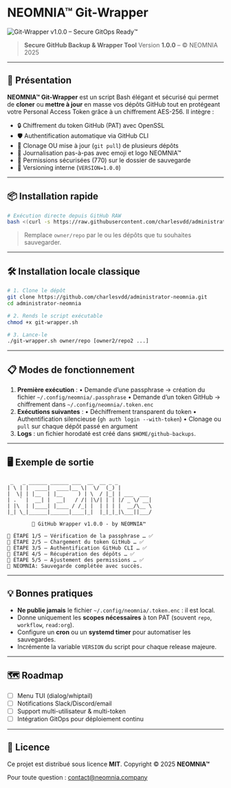 # NEOMNIA™ Git-Wrapper

![Git-Wrapper v1.0.0 – Secure GitOps Ready™](https://img.shields.io/badge/Git--Wrapper_v1.0.0-Secure_GitOps_Ready%E2%84%A2-blue)

> **Secure GitHub Backup & Wrapper Tool**
> Version **1.0.0** – © NEOMNIA 2025

---

## 🚀 Présentation

**NEOMNIA™ Git-Wrapper** est un script Bash élégant et sécurisé qui permet de **cloner** ou **mettre à jour** en masse vos dépôts GitHub tout en protégeant votre Personal Access Token grâce à un chiffrement AES-256. Il intègre :

* 🔒 Chiffrement du token GitHub (PAT) avec OpenSSL
* 🛡️ Authentification automatique via GitHub CLI
* 📁 Clonage OU mise à jour (`git pull`) de plusieurs dépôts
* 🧾 Journalisation pas-à-pas avec emoji et logo NEOMNIA™
* 🔐 Permissions sécurisées (770) sur le dossier de sauvegarde
* 🔢 Versioning interne (`VERSION=1.0.0`)

---

## 📦 Installation rapide

```bash
# Exécution directe depuis GitHub RAW
bash <(curl -s https://raw.githubusercontent.com/charlesvdd/administrator-neomnia/main/git-wrapper.sh) owner/repo [owner2/repo2 ...]
```

> Remplace `owner/repo` par le ou les dépôts que tu souhaites sauvegarder.

---

## 🛠️ Installation locale classique

```bash
# 1. Clone le dépôt
git clone https://github.com/charlesvdd/administrator-neomnia.git
cd administrator-neomnia

# 2. Rends le script exécutable
chmod +x git-wrapper.sh

# 3. Lance-le
./git-wrapper.sh owner/repo [owner2/repo2 ...]
```

---

## 📋 Modes de fonctionnement

1. **Première exécution** :
   • Demande d’une passphrase → création du fichier `~/.config/neomnia/.passphrase`
   • Demande d’un token GitHub → chiffrement dans `~/.config/neomnia/.token.enc`
2. **Exécutions suivantes** :
   • Déchiffrement transparent du token
   • Authentification silencieuse (`gh auth login --with-token`)
   • Clonage ou `pull` sur chaque dépôt passé en argument
3. **Logs** : un fichier horodaté est créé dans `$HOME/github-backups`.

---

## 🖥️ Exemple de sortie

```
 _   _ ______ ______ ___  __  __ _ _           
| \ | |  ____|  ____|__ \|  \/  (_) |          
|  \| | |__  | |__     ) | \  / |_| | ___  ___ 
| . ` |  __| |  __|   / /| |\/| | | |/ _ \/ __|
| |\  | |____| |____ / /_| |  | | | |  __/\__ \
|_| \_|______|______|____|_|  |_|_|_|\___||___/

        🚀 GitHub Wrapper v1.0.0 - by NEOMNIA™

🧩 ÉTAPE 1/5 – Vérification de la passphrase … ✅
🧩 ÉTAPE 2/5 – Chargement du token GitHub … ✅
🧩 ÉTAPE 3/5 – Authentification GitHub CLI … ✅
🧩 ÉTAPE 4/5 – Récupération des dépôts … ✅
🧩 ÉTAPE 5/5 – Ajustement des permissions … ✅
🎉 NEOMNIA: Sauvegarde complétée avec succès.
```

---

## 💡 Bonnes pratiques

* **Ne publie jamais** le fichier `~/.config/neomnia/.token.enc` : il est local.
* Donne uniquement les **scopes nécessaires** à ton PAT (souvent `repo`, `workflow`, `read:org`).
* Configure un **cron** ou un **systemd timer** pour automatiser les sauvegardes.
* Incrémente la variable `VERSION` du script pour chaque release majeure.

---

## 🗺️ Roadmap

* [ ] Menu TUI (dialog/whiptail)
* [ ] Notifications Slack/Discord/email
* [ ] Support multi-utilisateur & multi-token
* [ ] Intégration GitOps pour déploiement continu

---

## 📜 Licence

Ce projet est distribué sous licence **MIT**.
Copyright © 2025 **NEOMNIA™**

Pour toute question : [contact@neomnia.company](mailto:contact@neomnia.net)
